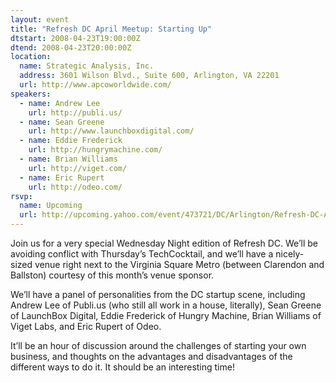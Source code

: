 ```yaml
---
layout: event
title: "Refresh DC April Meetup: Starting Up"
dtstart: 2008-04-23T19:00:00Z
dtend: 2008-04-23T20:00:00Z
location:
  name: Strategic Analysis, Inc.
  address: 3601 Wilson Blvd., Suite 600, Arlington, VA 22201
  url: http://www.apcoworldwide.com/
speakers:
  - name: Andrew Lee
    url: http://publi.us/
  - name: Sean Greene
    url: http://www.launchboxdigital.com/
  - name: Eddie Frederick
    url: http://hungrymachine.com/
  - name: Brian Williams
    url: http://viget.com/
  - name: Eric Rupert
    url: http://odeo.com/
rsvp:
  name: Upcoming
  url: http://upcoming.yahoo.com/event/473721/DC/Arlington/Refresh-DC-April-Meetup-Starting-Up/Strategic-Analysis-Inc/
---
```


Join us for a very special Wednesday Night edition of Refresh DC. We’ll be avoiding conflict with Thursday’s TechCocktail, and we’ll have a nicely-sized venue right next to the Virginia Square Metro (between Clarendon and Ballston) courtesy of this month’s venue sponsor.

We’ll have a panel of personalities from the DC startup scene, including Andrew Lee of Publi.us (who still all work in a house, literally), Sean Greene of LaunchBox Digital, Eddie Frederick of Hungry Machine, Brian Williams of Viget Labs, and Eric Rupert of Odeo.

It’ll be an hour of discussion around the challenges of starting your own business, and thoughts on the advantages and disadvantages of the different ways to do it. It should be an interesting time!